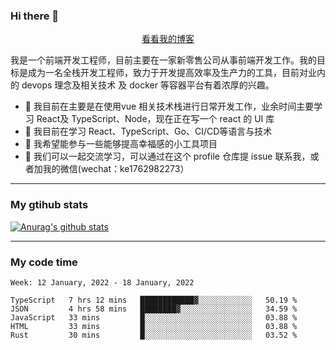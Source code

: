 ### Hi there 👋

<p align="center">
  <a href="https://real-jacket.github.io/">看看我的博客</a>
</p>

我是一个前端开发工程师，目前主要在一家新零售公司从事前端开发工作。我的目标是成为一名全栈开发工程师，致力于开发提高效率及生产力的工具，目前对业内的 devops 理念及相关技术 及 docker 等容器平台有着浓厚的兴趣。

- 🔭 我目前在主要是在使用vue 相关技术栈进行日常开发工作，业余时间主要学习 React及 TypeScript、Node，现在正在写一个 react 的 UI 库 
- 🌱 我目前在学习 React、TypeScript、Go、CI/CD等语言与技术
- 👯 我希望能参与一些能够提高幸福感的小工具项目
- 💬 我们可以一起交流学习，可以通过在这个 profile 仓库提 issue 联系我，或者加我的微信(wechat：ke1762982273）

***

### My gtihub stats

[![Anurag's github stats](https://github-readme-stats.vercel.app/api?username=real-jacket)](https://github.com/anuraghazra/github-readme-stats)

***

### My code time

<!--START_SECTION:waka-->
```text
Week: 12 January, 2022 - 18 January, 2022

TypeScript   7 hrs 12 mins   ████████████▓░░░░░░░░░░░░   50.19 % 
JSON         4 hrs 58 mins   ████████▓░░░░░░░░░░░░░░░░   34.59 % 
JavaScript   33 mins         █░░░░░░░░░░░░░░░░░░░░░░░░   03.88 % 
HTML         33 mins         █░░░░░░░░░░░░░░░░░░░░░░░░   03.88 % 
Rust         30 mins         █░░░░░░░░░░░░░░░░░░░░░░░░   03.52 % 
```
<!--END_SECTION:waka-->
